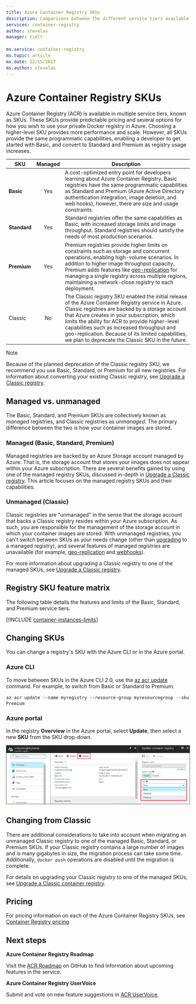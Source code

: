 ```yaml
---
title: Azure Container Registry SKUs
description: Comparisons between the different service tiers available in Azure Container Registry
services: container-registry
author: stevelas
manager: timlt

ms.service: container-registry
ms.topic: article
ms.date: 12/15/2017
ms.author: stevelas
---
```


# Azure Container Registry SKUs

Azure Container Registry (ACR) is available in multiple service tiers, known as SKUs. These SKUs provide predictable pricing and several options for how you wish to use your private Docker registry in Azure. Choosing a higher-level SKU provides more performance and scale. However, all SKUs provide the same programmatic capabilities, enabling a developer to get started with Basic, and convert to Standard and Premium as registry usage increases.

| SKU | Managed | Description |
| --- | :-------: | ----------- |
| **Basic** | Yes | A cost-optimized entry point for developers learning about Azure Container Registry. Basic registries have the same programmatic capabilities as Standard and Premium (Azure Active Directory authentication integration, image deletion, and web hooks), however, there are size and usage constraints. |
| **Standard** | Yes | Standard registries offer the same capabilities as Basic, with increased storage limits and image throughput. Standard registries should satisfy the needs of most production scenarios. |
| **Premium** | Yes | Premium registries provide higher limits on constraints such as storage and concurrent operations, enabling high-volume scenarios. In addition to higher image throughput capacity, Premium adds features like [geo-replication][container-registry-geo-replication] for managing a single registry across multiple regions, maintaining a network-close registry to each deployment. |
| Classic | No | The Classic registry SKU enabled the initial release of the Azure Container Registry service in Azure. Classic registries are backed by a storage account that Azure creates in your subscription, which limits the ability for ACR to provide higher-level capabilities such as increased throughput and geo-replication. Because of its limited capabilities, we plan to deprecate the Classic SKU in the future. |

> [!NOTE]
> Because of the planned deprecation of the Classic registry SKU, we recommend you use Basic, Standard, or Premium for all new registries. For information about converting your existing Classic registry, see [Upgrade a Classic registry][container-registry-upgrade].
>

## Managed vs. unmanaged

The Basic, Standard, and Premium SKUs are collectively known as *managed* registries, and Classic registries as *unmanaged*. The primary difference between the two is how your container images are stored.

### Managed (Basic, Standard, Premium)

Managed registries are backed by an Azure Storage account managed by Azure. That is, the storage account that stores your images does not appear within your Azure subscription. There are several benefits gained by using one of the managed registry SKUs, discussed in-depth in [Upgrade a Classic registry][container-registry-upgrade]. This article focuses on the managed registry SKUs and their capabilities.

### Unmanaged (Classic)

Classic registries are "unmanaged" in the sense that the storage account that backs a Classic registry resides within *your* Azure subscription. As such, you are responsible for the management of the storage account in which your container images are stored. With unmanaged registries, you can't switch between SKUs as your needs change (other than [upgrading][container-registry-upgrade] to a managed registry), and several features of managed registries are unavailable (for example, [geo-replication][container-registry-geo-replication] and [webhooks][container-registry-webhook]).

For more information about upgrading a Classic registry to one of the managed SKUs, see [Upgrade a Classic registry][container-registry-upgrade].

## Registry SKU feature matrix

The following table details the features and limits of the Basic, Standard, and Premium service tiers.

[!INCLUDE [container-instances-limits](../../includes/container-registry-limits.md)]

## Changing SKUs

You can change a registry's SKU with the Azure CLI or in the Azure portal.

### Azure CLI

To move between SKUs in the Azure CLI 2.0, use the [az acr update][az-acr-update] command. For example, to switch from Basic or Standard to Premium:

```azurecli
az acr update --name myregistry --resource-group myresourcegroup --sku Premium
```

### Azure portal

In the registry **Overview** in the Azure portal, select **Update**, then select a new **SKU** from the SKU drop-down.

![Update container registry SKU in Azure portal][update-registry-sku]

## Changing from Classic

There are additional considerations to take into account when migrating an unmanaged Classic registry to one of the managed Basic, Standard, or Premium SKUs. If your Classic registry contains a large number of images and is many gigabytes in size, the migration process can take some time. Additionally, `docker push` operations are disabled until the migration is complete.

For details on upgrading your Classic registry to one of the managed SKUs, see [Upgrade a Classic container registry][container-registry-upgrade].

## Pricing

For pricing information on each of the Azure Container Registry SKUs, see [Container Registry pricing][container-registry-pricing].

## Next steps

**Azure Container Registry Roadmap**

Visit the [ACR Roadmap][acr-roadmap] on GitHub to find information about upcoming features in the service.

**Azure Container Registry UserVoice**

Submit and vote on new feature suggestions in [ACR UserVoice][container-registry-uservoice].

<!-- IMAGES -->
[update-registry-sku]: ./media/container-registry-skus/update-registry-sku.png

<!-- LINKS - External -->
[acr-roadmap]: https://aka.ms/acr/roadmap
[container-registry-pricing]: https://azure.microsoft.com/pricing/details/container-registry/
[container-registry-uservoice]: https://feedback.azure.com/forums/903958-azure-container-registry

<!-- LINKS - Internal -->
[az-acr-update]: /cli/azure/acr#az_acr_update
[container-registry-geo-replication]: container-registry-geo-replication.md
[container-registry-upgrade]: container-registry-upgrade.md
[container-registry-webhook]: container-registry-webhook.md
